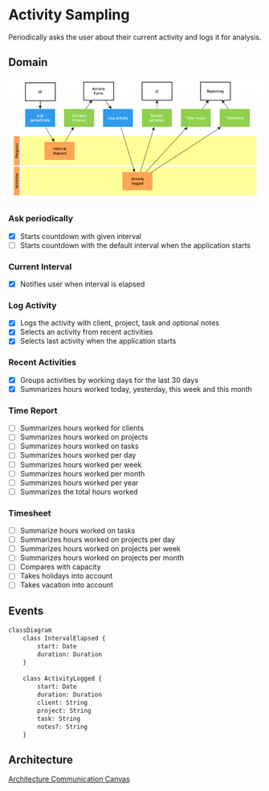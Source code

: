 # Activity Sampling

Periodically asks the user about their current activity and logs it for
analysis.

## Domain

![Domain](domain.png)

### Ask periodically

- [x] Starts countdown with given interval
- [ ] Starts countdown with the default interval when the application starts

### Current Interval

- [x] Notifies user when interval is elapsed

### Log Activity

- [x] Logs the activity with client, project, task and optional notes
- [x] Selects an activity from recent activities
- [x] Selects last activity when the application starts

### Recent Activities

- [x] Groups activities by working days for the last 30 days
- [x] Summarizes hours worked today, yesterday, this week and this month

### Time Report

- [ ] Summarizes hours worked for clients
- [ ] Summarizes hours worked on projects
- [ ] Summarizes hours worked on tasks
- [ ] Summarizes hours worked per day
- [ ] Summarizes hours worked per week
- [ ] Summarizes hours worked per month
- [ ] Summarizes hours worked per year
- [ ] Summarizes the total hours worked

### Timesheet

- [ ] Summarize hours worked on tasks
- [ ] Summarizes hours worked on projects per day
- [ ] Summarizes hours worked on projects per week
- [ ] Summarizes hours worked on projects per month
- [ ] Compares with capacity
- [ ] Takes holidays into account
- [ ] Takes vacation into account

## Events

```mermaid
classDiagram
    class IntervalElapsed {
        start: Date
        duration: Duration
    }

    class ActivityLogged {
        start: Date
        duration: Duration
        client: String
        project: String
        task: String
        notes?: String
    }
```

## Architecture

[Architecture Communication Canvas](https://html-preview.github.io/?url=https://github.com/falkoschumann/activity-sampling-ts/blob/main/doc/acc.html)
